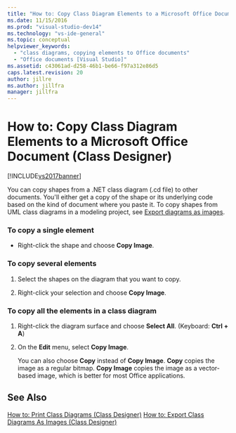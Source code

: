 ```yaml
---
title: "How to: Copy Class Diagram Elements to a Microsoft Office Document (Class Designer) | Microsoft Docs"
ms.date: 11/15/2016
ms.prod: "visual-studio-dev14"
ms.technology: "vs-ide-general"
ms.topic: conceptual
helpviewer_keywords:
  - "class diagrams, copying elements to Office documents"
  - "Office documents [Visual Studio]"
ms.assetid: c43061ad-d258-46b1-be66-f97a312e86d5
caps.latest.revision: 20
author: jillre
ms.author: jillfra
manager: jillfra
---
```

# How to: Copy Class Diagram Elements to a Microsoft Office Document (Class Designer)
[!INCLUDE[vs2017banner](../includes/vs2017banner.md)]

You can copy shapes from a .NET class diagram (.cd file) to other documents. You'll either get a copy of the shape or its underlying code based on the kind of document where you paste it. To copy shapes from UML class diagrams in a modeling project, see [Export diagrams as images](../modeling/export-diagrams-as-images.md).

### To copy a single element

- Right-click the shape and choose **Copy Image**.

### To copy several elements

1. Select the shapes on the diagram that you want to copy.

2. Right-click your selection and choose **Copy Image**.

### To copy all the elements in a class diagram

1. Right-click the diagram surface and choose **Select All**. (Keyboard: **Ctrl + A**)

2. On the **Edit** menu, select **Copy Image**.

   You can also choose **Copy** instead of **Copy Image**. **Copy** copies the image as a regular bitmap. **Copy Image** copies the image as a vector-based image, which is better for most Office applications.

## See Also
 [How to: Print Class Diagrams (Class Designer)](../ide/how-to-print-class-diagrams-class-designer.md)
 [How to: Export Class Diagrams As Images (Class Designer)](../ide/how-to-export-class-diagrams-as-images-class-designer.md)
